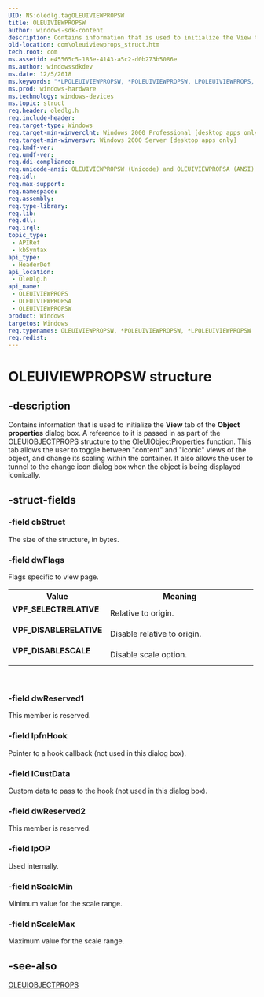 ```yaml
---
UID: NS:oledlg.tagOLEUIVIEWPROPSW
title: OLEUIVIEWPROPSW
author: windows-sdk-content
description: Contains information that is used to initialize the View tab of the Object properties dialog box.
old-location: com\oleuiviewprops_struct.htm
tech.root: com
ms.assetid: e45565c5-185e-4143-a5c2-d0b273b5086e
ms.author: windowssdkdev
ms.date: 12/5/2018
ms.keywords: "*LPOLEUIVIEWPROPSW, *POLEUIVIEWPROPSW, LPOLEUIVIEWPROPS, LPOLEUIVIEWPROPS structure pointer [COM], OLEUIVIEWPROPS, OLEUIVIEWPROPS structure [COM], OLEUIVIEWPROPSA, OLEUIVIEWPROPSW, POLEUIVIEWPROPS, POLEUIVIEWPROPS structure pointer [COM], VPF_DISABLERELATIVE, VPF_DISABLESCALE, VPF_SELECTRELATIVE, _ole_OLEUIVIEWPROPS, com.oleuiviewprops_struct, oledlg/LPOLEUIVIEWPROPS, oledlg/OLEUIVIEWPROPS, oledlg/OLEUIVIEWPROPSA, oledlg/OLEUIVIEWPROPSW, oledlg/POLEUIVIEWPROPS"
ms.prod: windows-hardware
ms.technology: windows-devices
ms.topic: struct
req.header: oledlg.h
req.include-header: 
req.target-type: Windows
req.target-min-winverclnt: Windows 2000 Professional [desktop apps only]
req.target-min-winversvr: Windows 2000 Server [desktop apps only]
req.kmdf-ver: 
req.umdf-ver: 
req.ddi-compliance: 
req.unicode-ansi: OLEUIVIEWPROPSW (Unicode) and OLEUIVIEWPROPSA (ANSI)
req.idl: 
req.max-support: 
req.namespace: 
req.assembly: 
req.type-library: 
req.lib: 
req.dll: 
req.irql: 
topic_type:
 - APIRef
 - kbSyntax
api_type:
 - HeaderDef
api_location:
 - OleDlg.h
api_name:
 - OLEUIVIEWPROPS
 - OLEUIVIEWPROPSA
 - OLEUIVIEWPROPSW
product: Windows
targetos: Windows
req.typenames: OLEUIVIEWPROPSW, *POLEUIVIEWPROPSW, *LPOLEUIVIEWPROPSW
req.redist: 
---
```


# OLEUIVIEWPROPSW structure


## -description


Contains information that is used to initialize the <b>View</b> tab of the <b>Object properties</b> dialog box. A reference to it is passed in as part of the <a href="https://msdn.microsoft.com/7a6216d6-061f-48c3-8e3f-5f3e5a63ffb3">OLEUIOBJECTPROPS</a> structure to the <a href="https://msdn.microsoft.com/591f6056-2e5f-4e58-8806-9a0093de2463">OleUIObjectProperties</a> function. This tab allows the user to toggle between "content" and "iconic" views of the object, and change its scaling within the container. It also allows the user to tunnel to the change icon dialog box when the object is being displayed iconically.


## -struct-fields




### -field cbStruct

The size of the structure, in bytes.


### -field dwFlags

Flags specific to view page.

<table>
<tr>
<th>Value</th>
<th>Meaning</th>
</tr>
<tr>
<td width="40%"><a id="VPF_SELECTRELATIVE"></a><a id="vpf_selectrelative"></a><dl>
<dt><b>VPF_SELECTRELATIVE</b></dt>
</dl>
</td>
<td width="60%">
Relative to origin.

</td>
</tr>
<tr>
<td width="40%"><a id="VPF_DISABLERELATIVE"></a><a id="vpf_disablerelative"></a><dl>
<dt><b>VPF_DISABLERELATIVE</b></dt>
</dl>
</td>
<td width="60%">
Disable relative to origin.

</td>
</tr>
<tr>
<td width="40%"><a id="VPF_DISABLESCALE"></a><a id="vpf_disablescale"></a><dl>
<dt><b>VPF_DISABLESCALE</b></dt>
</dl>
</td>
<td width="60%">
Disable scale option.

</td>
</tr>
</table>
 


### -field dwReserved1

This member is reserved.


### -field lpfnHook

Pointer to a hook callback (not used in this dialog box).


### -field lCustData

Custom data to pass to the hook (not used in this dialog box).


### -field dwReserved2

This member is reserved.


### -field lpOP

Used internally.


### -field nScaleMin

Minimum value for the scale range.


### -field nScaleMax

Maximum value for the scale range.



## -see-also




<a href="https://msdn.microsoft.com/7a6216d6-061f-48c3-8e3f-5f3e5a63ffb3">OLEUIOBJECTPROPS</a>
 

 

